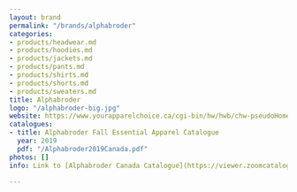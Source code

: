 ```yaml
---
layout: brand
permalink: "/brands/alphabroder"
categories:
- products/headwear.md
- products/hoodies.md
- products/jackets.md
- products/pants.md
- products/shirts.md
- products/shorts.md
- products/sweaters.md
title: Alphabroder
logo: "/alphabroder-big.jpg"
website: https://www.yourapparelchoice.ca/cgi-bin/hw/hwb/chw-pseudoHome.w?hwCN=153154151153157151&hwCNCD=bXiFblalMnwbmbkR&hwST=1
catalogues:
- title: Alphabroder Fall Essential Apparel Catalogue
  year: 2019
  pdf: "/Alphabroder2019Canada.pdf"
photos: []
info: Link to [Alphabroder Canada Catalogue](https://viewer.zoomcatalog.com/alphabroder-2019-canada)

---
```

